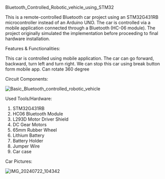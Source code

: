 Bluetooth_Controlled_Robotic_vehicle_using_STM32

This is a remote-controlled Bluetooth car project using an STM32G431RB microcontroller instead of an Arduino UNO. The car is controlled via a mobile application connected through a Bluetooth (HC-06 module). The project originally simulated the implementation before proceeding to final hardware installation.

Features & Functionalities:

This car is controlled using mobile application.
The car can go forward, backward, turn left and turn right.
We can stop this car using break button form mobile app.
Can rotate 360 degree

Circuit Components:

![Basic_Bluetooth_controlled_robotic_vehicle](https://github.com/user-attachments/assets/f8601704-bbec-434a-be9b-d9f8175ca628)

Used Tools/Hardware:

1. STM32G431RB
2. HC06 Bluetooth Module
3. L293D Motor Driver Shield
4. DC Gear Motors
5. 65mm Rubber Wheel  
6. Lithium Battery
7. Battery Holder
8. Jumper Wire
9. Car case

Car Pictures:

![IMG_20240722_104342](https://github.com/user-attachments/assets/d1eb5ca0-cf9c-4acb-bd26-e8e1f59ade81)

